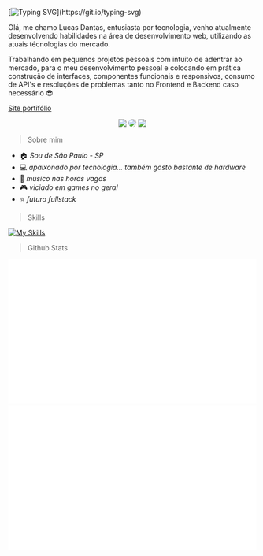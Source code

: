
[![Typing SVG](https://readme-typing-svg.demolab.com?font=Fira+Code&weight=600&duration=4000&pause=500&background=FF00F100&vCenter=true&random=true&width=435&lines=Ol%C3%A1+mundo!;Lucas+Dantas%2C+Desenvolvedor+Web!)](https://git.io/typing-svg)

Olá, me chamo Lucas Dantas, entusiasta por tecnologia, venho atualmente desenvolvendo habilidades na área de desenvolvimento web, utilizando as atuais técnologias do mercado. 

Trabalhando em pequenos projetos pessoais com intuito de adentrar ao mercado, para o meu desenvolvimento pessoal e colocando em prática construção de interfaces, componentes funcionais e responsivos, consumo de API's e resoluções de problemas tanto no Frontend e Backend caso necessário :sunglasses:

[Site portifólio](http://dantsdev.vercel.app)

<div align="center"> 
<a href = "mailto:dants.dev@gmail.com"><img src="https://img.shields.io/badge/-Gmail-%23333?style=for-the-badge&logo=gmail&logoColor=white" target="_blank"></a>
<a href="https://www.linkedin.com/in/dantsc/" target="_blank"><img src="https://img.shields.io/badge/-LinkedIn-%230077B5?style=for-the-badge&logo=linkedin&logoColor=white" style="border-radius: 30px" target="_blank"></a>
<a href="https://discord.com/users/432259058561449985" target="_blank"><img src="https://img.shields.io/badge/Discord-7289DA?style=for-the-badge&logo=discord&logoColor=white" target="_blank"></a>
</div>

> Sobre mim

- :house: *Sou de São Paulo - SP*
- :computer: *apaixonado por tecnologia... também gosto bastante de hardware*
- :guitar: *músico nas horas vagas*
- :video_game: *viciado em games no geral*
- :star: *futuro fullstack*


> Skills

[![My Skills](https://skillicons.dev/icons?i=vscode,linux,html,css,javascript,typescript,nodejs,git,github,angular,react,astro,bootstrap,tailwind,figma)](https://skillicons.dev)

> Github Stats

<div align="center">
  
![](https://raw.githubusercontent.com/ldantsc/github-stats/master/generated/overview.svg#gh-dark-mode-only) ![](https://raw.githubusercontent.com/ldantsc/github-stats/master/generated/languages.svg#gh-dark-mode-only)
</div>
  
</div>
